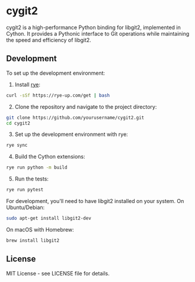 # cygit2

cygit2 is a high-performance Python binding for libgit2, implemented in Cython. It provides a Pythonic interface to Git operations while maintaining the speed and efficiency of libgit2. 

## Development

To set up the development environment:

1. Install [rye](https://rye-up.com/guide/installation/):
```bash
curl -sSf https://rye-up.com/get | bash
```

2. Clone the repository and navigate to the project directory:
```bash
git clone https://github.com/yourusername/cygit2.git
cd cygit2
```

3. Set up the development environment with rye:
```bash
rye sync
```

4. Build the Cython extensions:
```bash
rye run python -m build
```

5. Run the tests:
```bash
rye run pytest
```

For development, you'll need to have libgit2 installed on your system. On Ubuntu/Debian:
```bash
sudo apt-get install libgit2-dev
```

On macOS with Homebrew:
```bash
brew install libgit2
```

## License

MIT License - see LICENSE file for details.
